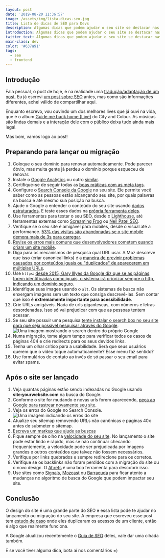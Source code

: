 ```yaml
---
layout: post
date: '2019-08-20 11:36:57'
image: /assets/img/lista-dicas-seo.jpg
title: Lista de dicas de SEO para Devs
description: Algumas dicas que podem ajudar o seu site se destacar nas pesquisas do Google.
introduction: Algumas dicas que podem ajudar o seu site se destacar nas pesquisas do Google.
twitter_text: Algumas dicas que podem ajudar o seu site se destacar nas pesquisas do Google.
main-class: dev
color: '#637a91'
tags:
  - seo
  - frontend
---
```

## Introdução

Fala pessoal, o post de hoje, é na realidade uma [tradução/adaptação de um post](https://dev.to/pagely/seo-cheat-sheet-for-devs-5h1g). Eu já escrevi [um post sobre SEO](https://willianjusten.com.br/como-melhorar-meu-seo/) antes, mas como são informações diferentes, achei válido de compartilhar aqui.

Enquanto escrevo, vou ouvindo um dos melhores lives que já ouvi na vida, que é o album [Guide me back home (Live)](https://open.spotify.com/album/4dfzMiWAbm39kNAbvgptDr?si=C14YEC2VS4-6pecYfOZb3g) do City and Colour. As músicas são lindas demais e a interação dele com o público deixa tudo ainda mais legal.

Mas bom, vamos logo ao post!

## Preparando para lançar ou migração

1. Coloque o seu domínio para renovar automaticamente. Pode parecer óbvio, mas muita gente já perdeu o domínio porque esqueceu de renovar.
2. Instale o [Google Analytics](https://analytics.google.com/analytics/web/) ou outro [similar](https://www.searchenginejournal.com/9-google-analytics-alternatives/92071/).
3. Certifique-se de seguir todas as [boas práticas com as meta tags](https://moz.com/blog/the-ultimate-guide-to-seo-meta-tags). 
4. Configure o [Search Console da Google](https://search.google.com/search-console/about?hl=pt-br) no seu site. Ele permite você saber como as pessoas estão alcançando seu site, por quais palavras na busca e até mesmo sua posição na busca.
5. Ajude o Google a entender o conteúdo do seu site usando [dados estruturados](https://developers.google.com/search/docs/guides/intro-structured-data?visit_id=1-636507697624367960-3670912478&rd=1). E teste esses dados na [própria ferramenta deles](https://search.google.com/structured-data/testing-tool/u/0/).
6. Use ferramentas para testar o seu SEO, desde o [Lighthouse](https://willianjusten.com.br/medindo-performance-do-seu-site-com-lighthouse/), até ferramentas externas como [Screaming Frog](https://www.screamingfrog.co.uk/seo-spider/) ou [Neil Patel SEO](https://neilpatel.com/br/seo-analyzer/).
7. Verifique se o seu site é amigável para mobiles, desde o visual até a performance. [53% das visitas são abandonadas se o site mobile demora mais de 3s para carregar](https://www.thinkwithgoogle.com/marketing-resources/data-measurement/mobile-page-speed-new-industry-benchmarks/).
8. [Revise os erros mais comuns que desenvolvedores cometem quando criam um site mobile](https://developers.google.com/search/mobile-sites/mobile-seo/common-mistakes).
9. Diga para os mecanismos de pesquisa qual URL usar. A Moz descreve que isso (criar canonical links) é a [maneira de previnir problemas causados por conteúdos iguais ou "duplicados" de aparecerem em múltiplas URLs](https://moz.com/learn/seo/canonicalization).
10. Use `https`: [desde 2015, Gary Illyes da Google diz que se as páginas forem identificadas como iguais, o sistema irá priorizar sempre o http, indicando um domínio seguro](https://www.bruceclay.com/blog/gary-illyes-interview/). 
11. Identifique suas images usando o `alt`. Os sistemas de busca não enxergam imagens sem um texto que consiga descrevê-las. Sem contar que isso é **extremamente importante para acessibilidade**.
12. Crie URLs amigáveis. Nada de urls gigantescas, com números e letras desordenadas. Isso só vai prejudicar com que as pessoas tentem acessar.
13. Se seu site possuir uma pesquisa [tente instalar o search box no seu site para que seja possível pesquisar através do Google](https://developers.google.com/search/docs/data-types/sitelinks-searchbox).
![Uma imagem mostrando o search dentro do próprio Google](https://res.cloudinary.com/practicaldev/image/fetch/s--4yXlk8jE--/c_limit%2Cf_auto%2Cfl_progressive%2Cq_auto%2Cw_880/https://pagely.com/wp-content/uploads/2018/01/search-engine-box.png)
14. Numa migração, tome algum tempo para verificar todos os casos de páginas 404 e crie redirects para os seus devidos links.
15. Tenha um olhar crítico para a usabilidade. Será que seus usuários querem que o vídeo toque automaticamente? Esse menu faz sentido?
16. Use formulários de contato ao invés de só passar o seu email para evitar spams. 

## Após o site ser lançado

1. Veja quantas páginas estão sendo indexadas no Google usando **site:yourwebsite.com** na busca do Google.
2. Conforme o site for mudando e novas urls forem aparecendo, [peça ao Google para rastrear novamente seu site](https://support.google.com/webmasters/answer/6065812?hl=en).
3. Veja os erros do Google no Search Console.
![Uma imagem indicando os erros do site](https://res.cloudinary.com/practicaldev/image/fetch/s--7wV6EGFG--/c_limit%2Cf_auto%2Cfl_progressive%2Cq_auto%2Cw_880/https://pagely.com/wp-content/uploads/2018/01/crawl-errors.png)
4. Atualize seu sitemap removendo URLs não canônicas e páginas 40x antes de submeter o sitemap.
5. [Escreva um markup que ajude as buscas](https://support.google.com/webmasters/answer/99170)
6. Fique sempre de olho na [velocidade do seu site](https://developers.google.com/speed/). No lançamento o site pode estar lindo e rápido, mas se não continuar checando frequentemente, a velocidade pode ser prejudicada por imagens grandes e outros conteúdos que talvez não fossem necessários.
7. Verifique por links quebrados e sempre redirecione para os corretos.
8. Verifique se os backlinks não foram perdidos com a migração do site ou o novo design. O [Ahrefs](https://ahrefs.com/) é uma boa ferramenta para descobrir isso.
9. Use sites como [Signals](https://cognitiveseo.com/signals/), [Mozcast](http://mozcast.com/) ou [Barracuda](https://barracuda.digital/panguin-seo-tool/) para ficar atento a mudanças no algoritmo de busca do Google que podem impactar seu site.

## Conclusão

O design do site é uma grande parte do SEO e essa lista pode te ajudar no lançamento ou migração do seu site. A empresa que escreveu esse post tem [estudo de caso](https://pagely.com/case-studies/bmc/) onde eles duplicaram os acessos de um cliente, então é algo que realmente funciona.

A Google atualizou recentemente o [Guia de SEO](https://support.google.com/webmasters/answer/7451184) deles, vale dar uma olhada também.

E se você tiver alguma dica, bota aí nos comentários =)
